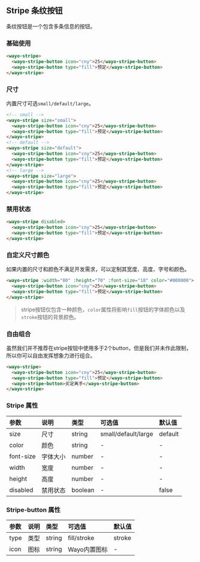 ## Stripe 条纹按钮
条纹按钮是一个包含多条信息的按钮。

### 基础使用
```html
<wayo-stripe>
  <wayo-stripe-button icon="cny">25</wayo-stripe-button>
  <wayo-stripe-button type="fill">预定</wayo-stripe-button>
</wayo-stripe>
```

### 尺寸
内置尺寸可选`small/default/large`。
```html
<!-- small -->
<wayo-stripe size="small">
  <wayo-stripe-button icon="cny">25</wayo-stripe-button>
  <wayo-stripe-button type="fill">预定</wayo-stripe-button>
</wayo-stripe>
<!-- default -->
<wayo-stripe size="default">
  <wayo-stripe-button icon="cny">25</wayo-stripe-button>
  <wayo-stripe-button type="fill">预定</wayo-stripe-button>
</wayo-stripe>
<!-- large -->
<wayo-stripe size="large">
  <wayo-stripe-button icon="cny">25</wayo-stripe-button>
  <wayo-stripe-button type="fill">预定</wayo-stripe-button>
</wayo-stripe>
```

### 禁用状态
```html
<wayo-stripe disabled>
  <wayo-stripe-button icon="cny">25</wayo-stripe-button>
  <wayo-stripe-button type="fill">预定</wayo-stripe-button>
</wayo-stripe>
```

### 自定义尺寸颜色
如果内置的尺寸和颜色不满足开发需求，可以定制其宽度、高度、字号和颜色。
```html
<wayo-stripe :width="80" :height="70" :font-size="18" color="#000000">
  <wayo-stripe-button icon="cny">25</wayo-stripe-button>
  <wayo-stripe-button type="fill">预定</wayo-stripe-button>
</wayo-stripe>
```

> stripe按钮仅包含一种颜色，`color`属性将影响`fill`按钮的字体颜色以及`stroke`按钮的背景颜色。

### 自由组合
虽然我们并不推荐在stripe按钮中使用多于2个button，但是我们并未作此限制，所以你可以自由发挥想象力进行组合。
```html
<wayo-stripe>
  <wayo-stripe-button icon="cny">25</wayo-stripe-button>
  <wayo-stripe-button type="fill">预定</wayo-stripe-button>
  <wayo-stripe-button>买定离手</wayo-stripe-button>
</wayo-stripe>
```

### Stripe 属性
<div class="table-box">

|参数|说明|类型|可选值|默认值|
|:--|:--|:--|:--|:--|
|size|尺寸|string|small/default/large|default|
|color|颜色|string|-|-|
|font-size|字体大小|number|-|-|
|width|宽度|number|-|-|
|height|高度|number|-|-|
|disabled|禁用状态|boolean|-|false|

</div>

### Stripe-button 属性
<div class="table-box">

|参数|说明|类型|可选值|默认值|
|:--|:--|:--|:--|:--|
|type|类型|string|fill/stroke|stroke|
|icon|图标|string|Wayo内置图标|-|

</div>